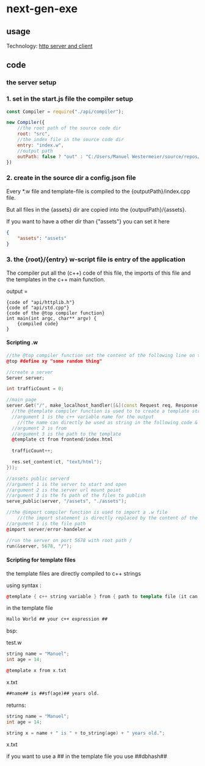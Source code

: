 # next-gen-exe

## usage

Technology: [http server and client](https://github.com/yhirose/cpp-httplib/blob/master/README.md)

## code

### the server setup

### 1. set in the start.js file the compiler setup

```js
const Compiler = require("./api/compiler");

new Compiler({
    //the root path of the source code dir
    root: "src",
    //the index file in the source code dir
    entry: "index.w",
    //output path
    outPath: false ? "out" : "C:/Users/Manuel Westermeier/source/repos/next-gen-exe/out"
})
```

### 2. create in the source dir a config.json file

Every *.w file and template-file is compiled to the {outputPath}/index.cpp file.

But all files in the {assets} dir are copied into the {outputPath}/{assets}.

If you want to have a other dir than {"assets"} you can set it here

```json
{
    "assets": "assets"
}
```

### 3. the {root}/{entry} w-script file is entry of the application

The compiler put all the (c++) code of this file, the imports of this file and the templates in the c++ main function.

output = 
```
{code of "api/httplib.h"}
{code of "api/std.cpp"}
{code of the @top compiler function}
int main(int argc, char** argv) {
    {compiled code}
}
```

#### Scripting .w

```cpp
//the @top compiler function set the content of the following line on top of the (c++) main function
@top #define xy "some random thing"

//create a server
Server server;

int trafficCount = 0;

//main page
server.Get("/", make_localhost_handler([&](const Request req, Response &res) {
  //the @template compiler function is used to to create a template string
  //argument 1 is the c++ variable name for the output 
    //(the name can directly be used as string in the following code & its verry performant)
  //argument 2 is from
  //argument 3 is the path to the template 
  @template ct from frontend/index.html
  
  trafficCount++;

  res.set_content(ct, "text/html");
}));

//assets public serverd
//argument 1 is the server to start and open
//argument 2 is the server url mount point
//argument 3 is the fs path of the files to publish
serve_public(server, "/assets", "./assets");

//the @import compiler function is used to import a .w file 
    //(the import statement is directly replaced by the content of the importcodefile)
//argument 1 is the file path
@import server/error-handeler.w

//run the server on port 5678 with root path /
run(&server, 5678, "/");
```

#### Scripting for template files

the template files are directly compiled to c++ strings

using syntax : 

```cpp
@template { c++ string variable } from { path to template file (it can have all extensions) }
```

in the template file

```txt
Hallo World ## your c++ expression ##
```

bsp:

test.w
```cpp
string name = "Manuel";
int age = 14;

@template x from x.txt
```

x.txt
```txt
##name## is ##sf(age)## years old.
```

returns:
```cpp
string name = "Manuel";
int age = 14;

string x = name + " is " + to_string(age) + " years old."; 
```

x.txt

if you want to use a ## in the template file you use ##dbhash##